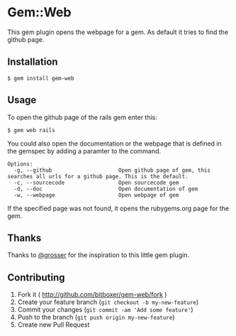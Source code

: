 # Gem::Web

This gem plugin opens the webpage for a gem. As default it tries
to find the github page.

## Installation

    $ gem install gem-web

## Usage

To open the github page of the rails gem enter this:

    $ gem web rails

You could also open the documentation or the webpage that is defined in the gemspec by
adding a paramter to the command.

    Options:
      -g, --github                     Open github page of gem, this searches all urls for a github page. This is the default.
      -c, --sourcecode                 Open sourcecode gem
      -d, --doc                        Open documentation of gem
      -w, --webpage                    Open webpage of gem

If the specified page was not found, it opens the rubygems.org page for the gem.

## Thanks

Thanks to [@grosser](http://github.com/grosser) for the inspiration to
this little gem plugin.

## Contributing

1. Fork it ( http://github.com/bitboxer/gem-web/fork )
2. Create your feature branch (`git checkout -b my-new-feature`)
3. Commit your changes (`git commit -am 'Add some feature'`)
4. Push to the branch (`git push origin my-new-feature`)
5. Create new Pull Request
